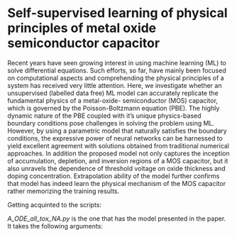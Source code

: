 # Self-supervised learning of physical principles of metal oxide semiconductor capacitor
Recent years have seen growing interest in using machine
learning (ML) to solve differential equations. Such efforts,
so far, have mainly been focused on computational aspects
and comprehending the physical principles of a system has
received very little attention. Here, we investigate whether
an unsupervised (labelled data free) ML model can accurately replicate the fundamental physics of a metal-oxide-
semiconductor (MOS) capacitor, which is governed by the
Poisson-Boltzmann equation (PBE). The highly dynamic
nature of the PBE coupled with it’s unique physics-based
boundary conditions pose challenges in solving the problem using ML. However, by using a parametric model that
naturally satisfies the boundary conditions, the expressive
power of neural networks can be harnessed to yield excellent agreement with solutions obtained from traditional
numerical approaches. In addition the proposed model
not only captures the inception of accumulation, depletion, and inversion regions of a MOS capacitor, but it
also unravels the dependence of threshold voltage on oxide
thickness and doping concentration. Extrapolation ability of the model further confirms that model has indeed
learn the physical mechanism of the MOS capacitor rather
memorizing the training results.

Getting acquinted to the scripts:

_A_ODE_all_tox_NA.py_ is the one that has the model presented in the paper. It takes the following arguments:
